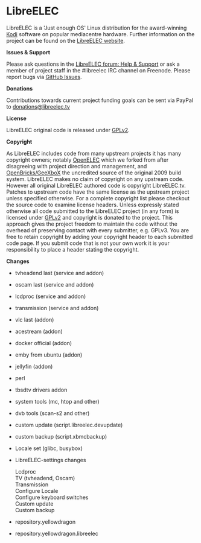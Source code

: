 # LibreELEC

LibreELEC is a 'Just enough OS' Linux distribution for the award-winning [Kodi](https://kodi.tv) software on popular mediacentre hardware. Further information on the project can be found on the [LibreELEC website](https://libreelec.tv).

**Issues & Support**

Please ask questions in the [LibreELEC forum: Help & Support](https://forum.libreelec.tv/forum-3.html) or ask a member of project staff in the #libreelec IRC channel on Freenode. Please report bugs via [GitHub Issues](https://github.com/LibreELEC/LibreELEC.tv/issues).

**Donations**

Contributions towards current project funding goals can be sent via PayPal to donations@libreelec.tv

**License**

LibreELEC original code is released under [GPLv2](https://www.gnu.org/licenses/gpl-2.0.html).

**Copyright**

As LibreELEC includes code from many upstream projects it has many copyright owners; notably [OpenELEC](https://openelec.tv) which we forked from after disagreeing with project direction and management, and [OpenBricks/GeeXboX](https://github.com/OpenBricks/openbricks/blob/master/AUTHORS) the uncredited source of the original 2009 build system. LibreELEC makes no claim of copyright on any upstream code. However all original LibreELEC authored code is copyright LibreELEC.tv. Patches to upstream code have the same license as the upstream project unless specified otherwise. For a complete copyright list please checkout the source code to examine license headers. Unless expressly stated otherwise all code submitted to the LibreELEC project (in any form) is licensed under [GPLv2](https://www.gnu.org/licenses/gpl-2.0.html) and copyright is donated to the project. This approach gives the project freedom to maintain the code without the overhead of preserving contact with every submitter, e.g. GPLv3. You are free to retain copyright by adding your copyright header to each submitted code page. If you submit code that is not your own work it is your responsibility to place a header stating the copyright.

**Changes**

* tvheadend last (service and addon)
* oscam last (service and addon)
* lcdproc (service and addon)
* transmission (service and addon)
* vlc last (addon)
* acestream (addon)
* docker official (addon)
* emby from ubuntu (addon)
* jellyfin (addon)
* perl
* tbsdtv drivers addon
* system tools (mc, htop and other)
* dvb tools (scan-s2 and other)
* custom update (script.libreelec.devupdate)
* custom backup (script.xbmcbackup)
* Locale set (glibc, busybox)
* LibreELEC-settings changes

  Lcdproc</br>
  TV (tvheadend, Oscam)</br>
  Transmission</br>
  Configure Locale</br>
  Configure keyboard switches</br>
  Custom update</br>
  Custom backup</br>
* repository.yellowdragon
* repository.yellowdragon.libreelec
